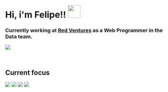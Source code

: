 <h1>Hi, i'm Felipe!! <img src="https://github.com/foliveiracamara/foliveiracamara/assets/89035105/830e3b72-33bd-4d5b-91aa-26fece952b56" width="40px"/></h1>
<h3>
   Currently working at <a href="https://www.redventures.com.br">Red Ventures</a> as a Web Programmer in the Data team.
</h3>
<p>
   <a href="https://www.linkedin.com/in/fecamara/">
      <img src="https://img.shields.io/badge/linkedin-%230077B5.svg?style=for-the-badge&logo=linkedin&logoColor=white" /> 
   </a>
</p>
<br>

<!-- ## Stats -->

<!-- <p>
  <img  src="https://awesome-github-stats.azurewebsites.net/user-stats/foliveiracamara?cardType=octocat&theme=buefy&Background=000000&Text=DDAFFF&Ring=FFE5E5&Title=FFE5E5&Border=FF30B21F" />
</p> -->

## Current focus
<p>
  <img src="https://img.shields.io/badge/AWS-%23FF9900.svg?style=for-the-badge&logo=amazon-aws&logoColor=white" />
  <img src="https://img.shields.io/badge/go-%2300ADD8.svg?style=for-the-badge&logo=go&logoColor=white" />
  <img src="https://img.shields.io/badge/databricks-%2300ADD8.svg?style=for-the-badge&logo=databricks&logoColor=white&color=red" />
  <img src="https://img.shields.io/badge/Python-%2300ADD8.svg?style=for-the-badge&logo=python&logoColor=white&color=blue" />
</p>





